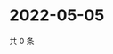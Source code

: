 # 2022-05-05

共 0 条

<!-- BEGIN WEIBO -->
<!-- 最后更新时间 Thu May 05 2022 18:17:47 GMT+0800 (China Standard Time) -->

<!-- END WEIBO -->
